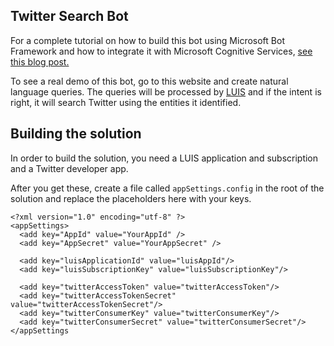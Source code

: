Twitter Search Bot
--------------------------

For a complete tutorial on how to build this bot using Microsoft Bot Framework and how to integrate it with Microsoft Cognitive Services,  [see this blog post.](https://radu.microsoft.pub.ro/how-to-build-a-twitter-search-bot-using-microsoft-bot-framework-and-cognitive-services/)

To see a real demo of this bot, go to this website and create natural language queries. The queries will be processed by [LUIS](http://luis.ai) and if the intent is right, it will search Twitter using the entities it identified.


Building the solution
------------------------------

In order to build the solution, you need a LUIS application and subscription and a Twitter developer app.

After you get these, create a file called `appSettings.config` in the root of the solution and replace the placeholders here with your keys.


    <?xml version="1.0" encoding="utf-8" ?>
    <appSettings>
      <add key="AppId" value="YourAppId" />
      <add key="AppSecret" value="YourAppSecret" />
    
      <add key="luisApplicationId" value="luisAppId"/>
      <add key="luisSubscriptionKey" value="luisSubscriptionKey"/>
    
      <add key="twitterAccessToken" value="twitterAccessToken"/>
      <add key="twitterAccessTokenSecret" value="twitterAccessTokenSecret"/>
      <add key="twitterConsumerKey" value="twitterConsumerKey"/>
      <add key="twitterConsumerSecret" value="twitterConsumerSecret"/>
    </appSettings



